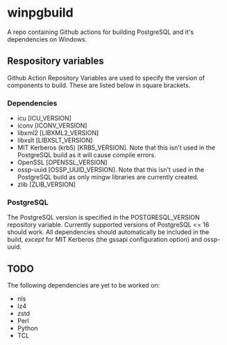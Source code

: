 # winpgbuild
A repo containing Github actions for building PostgreSQL and it's dependencies on Windows.

## Respository variables

Github Action Repository Variables are used to specify the version of components to build.
These are listed below in square brackets.

### Dependencies

* icu [ICU_VERSION]
* iconv [ICONV_VERSION]
* libxml2 [LIBXML2_VERSION]
* libxslt [LIBXSLT_VERSION]
* MIT Kerberos (krb5) [KRB5_VERSION]. Note that this isn't used in the PostgreSQL build as it will cause compile errors.
* OpenSSL [OPENSSL_VERSION]
* ossp-uuid [OSSP_UUID_VERSION]. Note that this isn't used in the PostgreSQL build as only mingw libraries are currently created.
* zlib [ZLIB_VERSION]

### PostgreSQL

The PostgreSQL version is specified in the POSTGRESQL_VERSION repository variable.
Currently supported versions of PostgreSQL <= 16 should work. All dependencies 
should automatically be included in the build, *except* for MIT Kerberos (the gssapi
configuration option) and ossp-uuid.

## TODO

The following dependencies are yet to be worked on:

* nls
* lz4
* zstd
* Perl
* Python
* TCL
